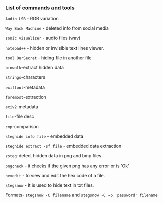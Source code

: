 ### List of commands and tools

`Audio LSB` - RGB variation

`Way Back Machine` - deleted info from social media

`sonic visualizer` - audio files (wav)

`notepad++` - hidden or invisible text lines viewer.

`tool OurSecret` - hiding file in another file

`binwalk`-extract hidden data

`strings`-characters

`exiftool`-metadata

`foremost`-extraction

`exiv2`-metadata

`file`-file desc

`cmp`-comparison

`steghide info file` - embedded data  

`steghide extract -sf file` - embedded data extraction  

`zsteg`-detect hidden data in png and bmp files  

`pngcheck` - it checks if the given png has any error or is 'Ok'  

`hexedit` - to view and edit the hex code of a file.  

`stegsnow` - It is used to hide text in txt files.  

Formats- `stegsnow -C filename` and `stegsnow -C -p 'password' filename`  
 





